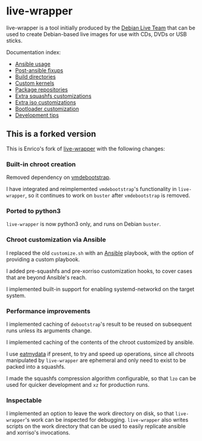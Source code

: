 # live-wrapper

live-wrapper is a tool initially produced by the [Debian Live
Team](https://www.debian.org/devel/debian-live/) that can be used to create
Debian-based live images for use with CDs, DVDs or USB sticks.

Documentation index:

* [Ansible usage](doc/ansible.md)
* [Post-ansible fixups](doc/chroot-fixups.md)
* [Build directories](doc/build-directories.md)
* [Custom kernels](doc/custom-kernels.md)
* [Package repositories](doc/repositories.md)
* [Extra squashfs customizations](doc/customize-squashfs.md)
* [Extra iso customizations](doc/customize-iso.md)
* [Bootloader customization](doc/bootloader.md)
* [Development tips](doc/devel-tips.md)


## This is a forked version

This is Enrico's fork of
[live-wrapper](https://salsa.debian.org/live-team/live-wrapper)
with the following changes:


### Built-in chroot creation

Removed dependency on [vmdebootstrap](https://liw.fi/vmdebootstrap/).

I have integrated and reimplemented `vmdebootstrap`'s functionality in
`live-wrapper`, so it continues to work on `buster` after `vmdebootstrap` is
removed.


### Ported to python3

`live-wrapper` is now python3 only, and runs on Debian `buster`.


### Chroot customization via Ansible

I replaced the old `customize.sh` with an [Ansible](https://www.ansible.com/)
playbook, with the option of providing a custom playbook.

I added pre-squashfs and pre-xorriso customization hooks, to cover cases
that are beyond Ansible's reach.

I implemented built-in support for enabling systemd-networkd on the target
system.


### Performance improvements

I implemented caching of `debootstrap`'s result to be reused on subsequent runs
unless its arguments change.

I implemented caching of the contents of the chroot customized by ansible.

I use [eatmydata](https://www.flamingspork.com/projects/libeatmydata/) if
present, to try and speed up operations, since all chroots manipulated by
`live-wrapper` are ephemeral and only need to exist to be packed into a
squashfs.

I made the squashfs compression algorithm configurable, so that `lzo` can be
used for quicker development and `xz` for production runs.


### Inspectable
    
I implemented an option to leave the work directory on disk, so that
`live-wrapper`'s work can be inspected for debugging. `live-wrapper` also
writes scripts on the work directory that can be used to easily replicate
ansible and xorriso's invocations.
